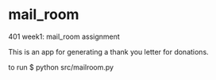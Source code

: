 # mail_room
401 week1: mail_room assignment

This is an app for generating a thank you letter for donations. 

to run
$ python src/mailroom.py
